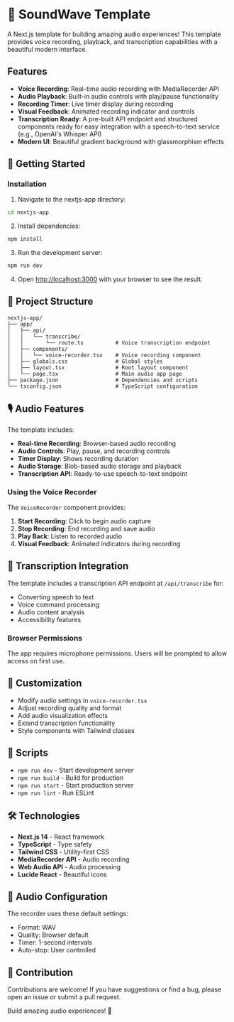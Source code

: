 # 🎵 SoundWave Template

A Next.js template for building amazing audio experiences! This template provides voice recording, playback, and transcription capabilities with a beautiful modern interface.

## Features

- **Voice Recording**: Real-time audio recording with MediaRecorder API
- **Audio Playback**: Built-in audio controls with play/pause functionality
- **Recording Timer**: Live timer display during recording
- **Visual Feedback**: Animated recording indicator and controls
- **Transcription Ready**: A pre-built API endpoint and structured components ready for easy integration with a speech-to-text service (e.g., OpenAI's Whisper API)
- **Modern UI**: Beautiful gradient background with glassmorphism effects

## 🚀 Getting Started

### Installation

1. Navigate to the nextjs-app directory:
```bash
cd nextjs-app
```

2. Install dependencies:
```bash
npm install
```

3. Run the development server:
```bash
npm run dev
```

4. Open [http://localhost:3000](http://localhost:3000) with your browser to see the result.

## 📁 Project Structure

```
nextjs-app/
├── app/
│   ├── api/
│   │   └── transcribe/
│   │       └── route.ts          # Voice transcription endpoint
│   ├── components/
│   │   └── voice-recorder.tsx    # Voice recording component
│   ├── globals.css               # Global styles
│   ├── layout.tsx                # Root layout component
│   └── page.tsx                  # Main audio app page
├── package.json                  # Dependencies and scripts
└── tsconfig.json                 # TypeScript configuration
```

## 🎙️ Audio Features

The template includes:

- **Real-time Recording**: Browser-based audio recording
- **Audio Controls**: Play, pause, and recording controls
- **Timer Display**: Shows recording duration
- **Audio Storage**: Blob-based audio storage and playback
- **Transcription API**: Ready-to-use speech-to-text endpoint

### Using the Voice Recorder

The `VoiceRecorder` component provides:

1. **Start Recording**: Click to begin audio capture
2. **Stop Recording**: End recording and save audio
3. **Play Back**: Listen to recorded audio
4. **Visual Feedback**: Animated indicators during recording

## 🤖 Transcription Integration

The template includes a transcription API endpoint at `/api/transcribe` for:

- Converting speech to text
- Voice command processing
- Audio content analysis
- Accessibility features

### Browser Permissions

The app requires microphone permissions. Users will be prompted to allow access on first use.

## 🎨 Customization

- Modify audio settings in `voice-recorder.tsx`
- Adjust recording quality and format
- Add audio visualization effects
- Extend transcription functionality
- Style components with Tailwind classes

## 📝 Scripts

- `npm run dev` - Start development server
- `npm run build` - Build for production
- `npm run start` - Start production server
- `npm run lint` - Run ESLint

## 🛠️ Technologies

- **Next.js 14** - React framework
- **TypeScript** - Type safety
- **Tailwind CSS** - Utility-first CSS
- **MediaRecorder API** - Audio recording
- **Web Audio API** - Audio processing
- **Lucide React** - Beautiful icons

## 🔧 Audio Configuration

The recorder uses these default settings:
- Format: WAV
- Quality: Browser default
- Timer: 1-second intervals
- Auto-stop: User controlled

## 🤝 Contribution

Contributions are welcome! If you have suggestions or find a bug, please open an issue or submit a pull request.

Build amazing audio experiences! 🎵 